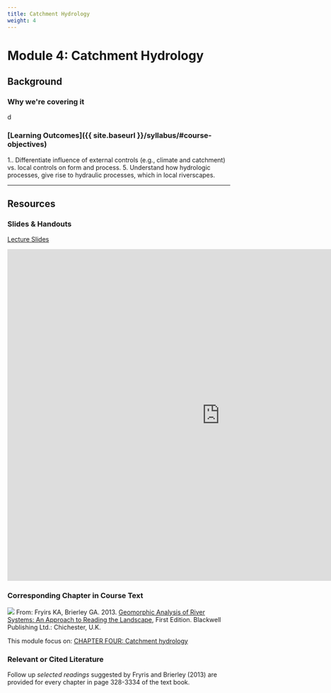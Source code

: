 ```yaml
---
title: Catchment Hydrology
weight: 4
---
```

# Module 4: Catchment Hydrology

## Background

### Why we're covering it

d

### [Learning Outcomes]({{ site.baseurl }}/syllabus/#course-objectives)

1.. Differentiate influence of external controls (e.g., climate and catchment) vs. local controls on form and process. 
5. Understand how hydrologic processes, give rise to hydraulic processes, which in local riverscapes.


------

## Resources

### Slides & Handouts

[Lecture Slides](https://s3-us-west-2.amazonaws.com/etalweb.joewheaton.org/Courses/WATS5350/2018/Week2_WATS_5350.pdf)

<div class="responsive-embed">
<iframe src="https://docs.google.com/presentation/d/e/2PACX-1vTEBwDZh8uD2FbT5guSppFsszlSr5qZ77t7X49_ZkOhPNHNyek1X7MOltB7XEcJHP4WG2Q_4Zl-UQZp/embed?start=false&loop=false&delayms=3000" frameborder="0" width="960" height="749" allowfullscreen="true" mozallowfullscreen="true" webkitallowfullscreen="true"></iframe>
</div>

### Corresponding Chapter in Course Text
<a href="https://www.wiley.com/en-au/Geomorphic+Analysis+of+River+Systems%3A+An+Approach+to+Reading+the+Landscape-p-9781405192743"><img class="float-right" src="{{ site.baseurl }}/assets/images/covers/ReadingLandscape.png"></a>  From:
Fryirs KA, Brierley GA. 2013. [Geomorphic Analysis of River Systems: An Approach to Reading the Landscape](https://www.wiley.com/en-au/Geomorphic+Analysis+of+River+Systems%3A+An+Approach+to+Reading+the+Landscape-p-9781405192743), First Edition.  Blackwell Publishing Ltd.: Chichester, U.K.

This module focus on:  [CHAPTER FOUR: Catchment hydrology](https://ebookcentral-proquest-com.dist.lib.usu.edu/lib/usu/reader.action?docID=1032536&ppg=60)



### Relevant or Cited Literature
Follow up *selected readings* suggested by Fryris and Brierley (2013) are provided for every chapter in page 328-3334 of the text book. 



